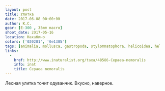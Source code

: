 ```yaml
---
layout: post
title: Улитка
date: 2017-06-08 00:00:00
author: К.С.
gear: [E-300 , 35mm macro]
shoot_date: 2017-05-16
location: Нахабино
colors: ['020201', '0e1305']
tags: [animalia, mollusca, gastropoda, stylommatophora, helicoidea, helicidae, cepaea, cepaea nemoralis]
links:
  -
    href: http://www.inaturalist.org/taxa/48586-Cepaea-nemoralis
    info: inat
    title: Cepaea nemoralis
---
```

Лесная улитка точит одуванчик. Вкусно, наверное.
